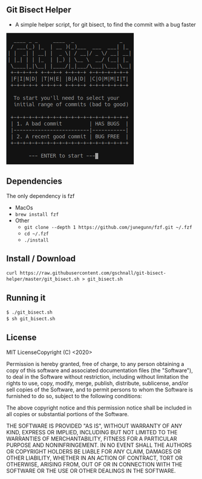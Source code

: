 ##  Git Bisect Helper
- A simple helper script, for git bisect, to find the commit with a bug faster

![screenshot](./readme_screenshot_1.png?raw=true "git bisect helper")

## Dependencies

The only dependency is fzf 

- MacOs
 - `brew install fzf`
- Other
  - `git clone --depth 1 https://github.com/junegunn/fzf.git ~/.fzf`
  - `cd ~/.fzf`
  - `./install`

## Install / Download

```
curl https://raw.githubusercontent.com/gschnall/git-bisect-helper/master/git_bisect.sh > git_bisect.sh
```

## Running it

```bash
$ ./git_bisect.sh 
$ sh git_bisect.sh
```

## License

MIT LicenseCopyright (C) <2020> <Gabe Schnall>

Permission is hereby granted, free of charge, to any person obtaining a copy of this software and associated documentation files (the "Software"), to deal in the Software without restriction, including without limitation the rights to use, copy, modify, merge, publish, distribute, sublicense, and/or sell copies of the Software, and to permit persons to whom the Software is furnished to do so, subject to the following conditions:

The above copyright notice and this permission notice shall be included in all copies or substantial portions of the Software.

THE SOFTWARE IS PROVIDED "AS IS", WITHOUT WARRANTY OF ANY KIND, EXPRESS OR IMPLIED, INCLUDING BUT NOT LIMITED TO THE WARRANTIES OF MERCHANTABILITY, FITNESS FOR A PARTICULAR PURPOSE AND NONINFRINGEMENT. IN NO EVENT SHALL THE AUTHORS OR COPYRIGHT HOLDERS BE LIABLE FOR ANY CLAIM, DAMAGES OR OTHER LIABILITY, WHETHER IN AN ACTION OF CONTRACT, TORT OR OTHERWISE, ARISING FROM, OUT OF OR IN CONNECTION WITH THE SOFTWARE OR THE USE OR OTHER DEALINGS IN THE SOFTWARE.
